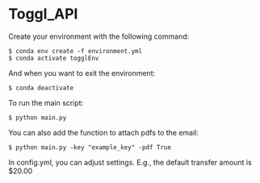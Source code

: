 # Toggl_API

Create your environment with the following command:
```shell
$ conda env create -f environment.yml
$ conda activate togglEnv
```

And when you want to exit the environment:
```shell
$ conda deactivate
```

To run the main script:
```shell
$ python main.py
```
You can also add the function to attach pdfs to the email:
 ```shell
$ python main.py -key "example_key" -pdf True
```

In config.yml, you can adjust settings. E.g., the default transfer amount is $20.00